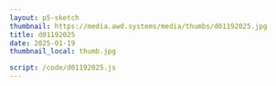 ```yaml
---
layout: p5-sketch
thumbnail: https://media.awd.systems/media/thumbs/d01192025.jpg
title: d01192025
date: 2025-01-19
thumbnail_local: thumb.jpg

script: /code/d01192025.js
---
```


